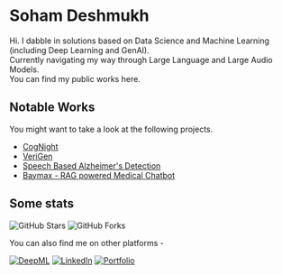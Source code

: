 # Soham Deshmukh

Hi. I dabble in solutions based on Data Science and Machine Learning (including Deep Learning and GenAI). <br>
Currently navigating my way through Large Language and Large Audio Models. <br>
You can find my public works here.

## Notable Works
You might want to take a look at the following projects.
- [CogNight](https://www.github.com/AISocietyIITJ/CogNight)
- [VeriGen](https://www.github.com/SohamD34/VeriGen)
- [Speech Based Alzheimer's Detection](https://www.github.com/SohamD34/Speech-Based-Alzheimers-Detection)
- [Baymax - RAG powered Medical Chatbot](https://www.github.com/SohamD34/Baymax)

<!-- <div align="center"><img src="https://github-readme-streak-stats.herokuapp.com/?user=SohamD34&theme=black-ice&hide_border=true&stroke=0000&background=0D1117&ring=00bfbf&fire=00bfbf&currStreakLabel=00bfbf" alt="SohamD34" /></div> -->

<!-- ./STAT 
<div align="center">  
  <img width="49%" height="195px" src="https://github-readme-stats.vercel.app/api?username=SohamD34&show_icons=true&count_private=true&hide_border=true&title_color=00bfbf&icon_color=00bfbf&text_color=c9d1d8&bg_color=0d1117" alt="SohamD34 github stats" /> 
  <img width="41%" height="195px" src="https://github-readme-stats.vercel.app/api/top-langs/?username=SohamD34&layout=compact&hide_border=true&title_color=00bfbf&text_color=00bfbf&bg_color=0d1115" />
</div>
 ./STATS GRAPH  -->

 ## Some stats
![GitHub Stars](https://img.shields.io/badge/dynamic/json?url=https://api.github-star-counter.workers.dev/user/SohamD34&query=$.stars&label=Stars&color=blue)
![GitHub Forks](https://img.shields.io/badge/dynamic/json?url=https://api.github-star-counter.workers.dev/user/SohamD34&query=$.forks&label=Forks&color=darkgreen)


You can also find me on other platforms -

[![DeepML](https://img.shields.io/badge/DeepML-4285F4?style=for-the-badge&logoColor=white)](https://your-link-here.com)
[![LinkedIn](https://img.shields.io/badge/linkedin-%230077B5.svg?style=for-the-badge&logo=linkedin&logoColor=white)](https://www.linkedin.com/Soham-Deshmukh-iitj)
[![Portfolio](https://img.shields.io/badge/Portfolio-%232C2052.svg?style=for-the-badge&logoColor=white)](https://sohamd34.github.io/)
